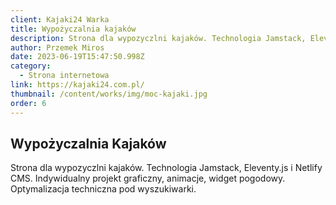```yaml
---
client: Kajaki24 Warka
title: Wypożyczalnia kajaków
description: Strona dla wypozyczlni kajaków. Technologia Jamstack, Eleventy.js i Netlify CMS. Indywidualny projekt graficzny, animacje, widget pogodowy. Optymalizacja techniczna pod wyszukiwarki.
author: Przemek Miros
date: 2023-06-19T15:47:50.998Z
category:
  - Strona internetowa
link: https://kajaki24.com.pl/
thumbnail: /content/works/img/moc-kajaki.jpg
order: 6
---
```


## Wypożyczalnia Kajaków

Strona dla wypozyczlni kajaków. Technologia Jamstack, Eleventy.js i Netlify CMS. Indywidualny projekt graficzny, animacje, widget pogodowy. Optymalizacja techniczna pod wyszukiwarki.